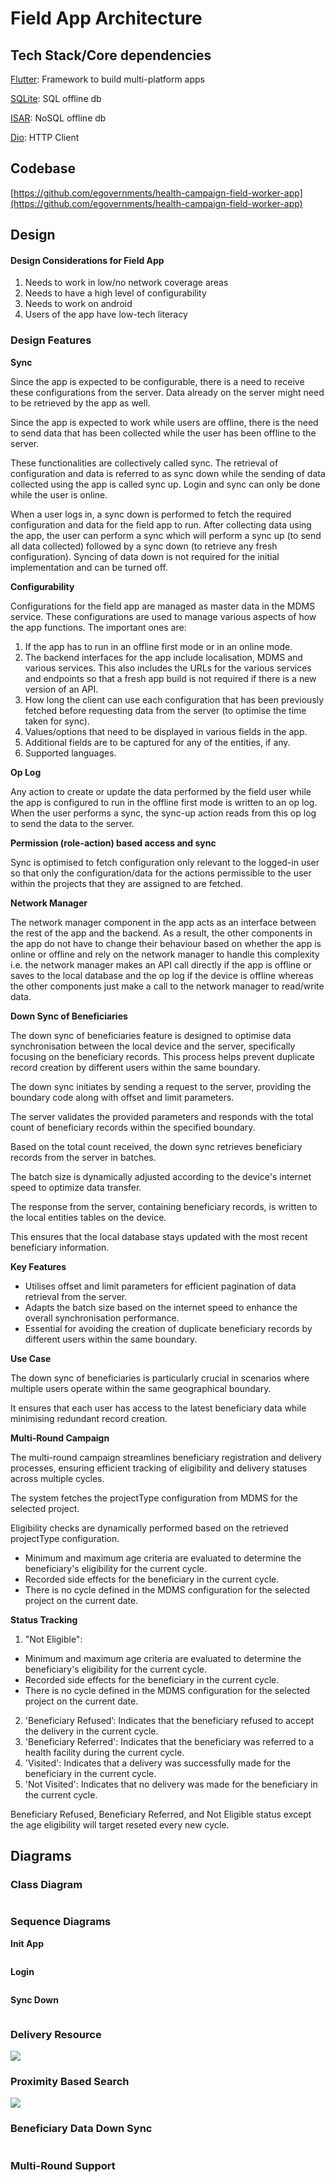 # Field App Architecture

## Tech Stack/Core dependencies

[Flutter](https://flutter.dev/): Framework to build multi-platform apps

[SQLite](https://www.sqlite.org/): SQL offline db

[ISAR](https://pub.dev/packages/isar): NoSQL offline db

[Dio](https://pub.dev/packages/dio): HTTP Client

## Codebase

[https://github.com/egovernments/health-campaign-field-worker-app](https://github.com/egovernments/health-campaign-field-worker-app)

## Design

#### Design Considerations for Field App

1. Needs to work in low/no network coverage areas
2. Needs to have a high level of configurability
3. Needs to work on android
4. Users of the app have low-tech literacy

### Design Features

**Sync**

Since the app is expected to be configurable, there is a need to receive these configurations from the server. Data already on the server might need to be retrieved by the app as well.

Since the app is expected to work while users are offline, there is the need to send data that has been collected while the user has been offline to the server.

These functionalities are collectively called sync. The retrieval of configuration and data is referred to as sync down while the sending of data collected using the app is called sync up. Login and sync can only be done while the user is online.

When a user logs in, a sync down is performed to fetch the required configuration and data for the field app to run. After collecting data using the app, the user can perform a sync which will perform a sync up (to send all data collected) followed by a sync down (to retrieve any fresh configuration). Syncing of data down is not required for the initial implementation and can be turned off.

**Configurability**

Configurations for the field app are managed as master data in the MDMS service. These configurations are used to manage various aspects of how the app functions. The important ones are:

1. If the app has to run in an offline first mode or in an online mode.
2. The backend interfaces for the app include localisation, MDMS and various services. This also includes the URLs for the various services and endpoints so that a fresh app build is not required if there is a new version of an API.
3. How long the client can use each configuration that has been previously fetched before requesting data from the server (to optimise the time taken for sync).
4. Values/options that need to be displayed in various fields in the app.
5. Additional fields are to be captured for any of the entities, if any.
6. Supported languages.

**Op Log**

Any action to create or update the data performed by the field user while the app is configured to run in the offline first mode is written to an op log. When the user performs a sync, the sync-up action reads from this op log to send the data to the server.

**Permission (role-action) based access and sync**

Sync is optimised to fetch configuration only relevant to the logged-in user so that only the configuration/data for the actions permissible to the user within the projects that they are assigned to are fetched.

**Network Manager**

The network manager component in the app acts as an interface between the rest of the app and the backend. As a result, the other components in the app do not have to change their behaviour based on whether the app is online or offline and rely on the network manager to handle this complexity i.e. the network manager makes an API call directly if the app is offline or saves to the local database and the op log if the device is offline whereas the other components just make a call to the network manager to read/write data.

**Down Sync of Beneficiaries**

The down sync of beneficiaries feature is designed to optimise data synchronisation between the local device and the server, specifically focusing on the beneficiary records. This process helps prevent duplicate record creation by different users within the same boundary.

The down sync initiates by sending a request to the server, providing the boundary code along with offset and limit parameters.

The server validates the provided parameters and responds with the total count of beneficiary records within the specified boundary.

Based on the total count received, the down sync retrieves beneficiary records from the server in batches.

The batch size is dynamically adjusted according to the device's internet speed to optimize data transfer.

The response from the server, containing beneficiary records, is written to the local entities tables on the device.

This ensures that the local database stays updated with the most recent beneficiary information.

**Key Features**

* Utilises offset and limit parameters for efficient pagination of data retrieval from the server.
* Adapts the batch size based on the internet speed to enhance the overall synchronisation performance.
* Essential for avoiding the creation of duplicate beneficiary records by different users within the same boundary.

**Use Case**

The down sync of beneficiaries is particularly crucial in scenarios where multiple users operate within the same geographical boundary.

It ensures that each user has access to the latest beneficiary data while minimising redundant record creation.

**Multi-Round Campaign**

The multi-round campaign streamlines beneficiary registration and delivery processes, ensuring efficient tracking of eligibility and delivery statuses across multiple cycles.

The system fetches the projectType configuration from MDMS for the selected project.

Eligibility checks are dynamically performed based on the retrieved projectType configuration.

* Minimum and maximum age criteria are evaluated to determine the beneficiary's eligibility for the current cycle.
* Recorded side effects for the beneficiary in the current cycle.
* There is no cycle defined in the MDMS configuration for the selected project on the current date.

**Status Tracking**

1. "Not Eligible":&#x20;

* Minimum and maximum age criteria are evaluated to determine the beneficiary's eligibility for the current cycle.
* Recorded side effects for the beneficiary in the current cycle.
* There is no cycle defined in the MDMS configuration for the selected project on the current date.

2. 'Beneficiary Refused’: Indicates that the beneficiary refused to accept the delivery in the current cycle.
3. 'Beneficiary Referred': Indicates that the beneficiary was referred to a health facility during the current cycle.
4. 'Visited': Indicates that a delivery was successfully made for the beneficiary in the current cycle.
5. 'Not Visited': Indicates that no delivery was made for the beneficiary in the current cycle.

Beneficiary Refused, Beneficiary Referred, and Not Eligible status except the age eligibility will target reseted every new cycle.

## Diagrams

### **Class Diagram**

<figure><img src="../../../.gitbook/assets/Screenshot 2024-02-14 at 10.41.47 AM.png" alt=""><figcaption></figcaption></figure>

### **Sequence Diagrams**

**Init App**

<figure><img src="../../../.gitbook/assets/Screenshot 2024-02-14 at 10.43.37 AM.png" alt=""><figcaption></figcaption></figure>

**Login**

<figure><img src="../../../.gitbook/assets/Screenshot 2024-02-14 at 10.44.47 AM.png" alt=""><figcaption></figcaption></figure>

**Sync Down**

<figure><img src="../../../.gitbook/assets/Screenshot 2024-02-14 at 10.46.07 AM.png" alt=""><figcaption></figcaption></figure>

### Delivery Resource

![](../../../.gitbook/assets/service-delivery.png)

### Proximity Based Search

![](../../../.gitbook/assets/proximity-based-search.png)

### Beneficiary Data Down Sync

<figure><img src="../../../.gitbook/assets/image (1).png" alt=""><figcaption></figcaption></figure>

### Multi-Round Support

<figure><img src="../../../.gitbook/assets/image (1) (1).png" alt=""><figcaption></figcaption></figure>
